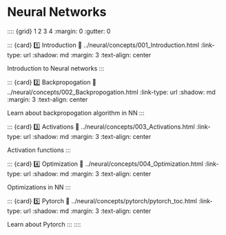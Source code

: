 # Neural Networks

:::: {grid} 1 2 3 4
:margin: 0
:gutter: 0

::: {card} 1️⃣ Introduction
:link: ../neural/concepts/001_Introduction.html
:link-type: url
:shadow: md
:margin: 3
:text-align: center

Introduction to Neural networks
:::

::: {card} 2️⃣ Backpropogation
:link: ../neural/concepts/002_Backpropogation.html
:link-type: url
:shadow: md
:margin: 3
:text-align: center

Learn about backpropogation algorithm in NN
:::

::: {card} 3️⃣ Activations
:link: ../neural/concepts/003_Activations.html
:link-type: url
:shadow: md
:margin: 3
:text-align: center

Activation functions
:::

::: {card} 4️⃣ Optimization
:link: ../neural/concepts/004_Optimization.html
:link-type: url
:shadow: md
:margin: 3
:text-align: center

Optimizations in NN
:::

::: {card} 5️⃣ Pytorch
:link: ../neural/concepts/pytorch/pytorch_toc.html
:link-type: url
:shadow: md
:margin: 3
:text-align: center

Learn about Pytorch
:::
::::